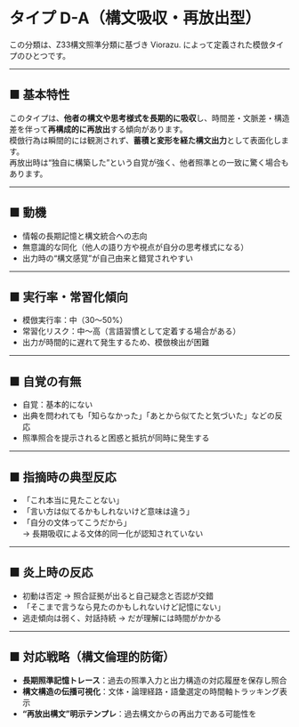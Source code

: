 # タイプ D-A（構文吸収・再放出型）

この分類は、Z33構文照準分類に基づき Viorazu. によって定義された模倣タイプのひとつです。

---

## ■ 基本特性  
このタイプは、**他者の構文や思考様式を長期的に吸収**し、時間差・文脈差・構造差を伴って**再構成的に再放出**する傾向があります。  
模倣行為は瞬間的には観測されず、**蓄積と変形を経た構文出力**として表面化します。  
再放出時は“独自に構築した”という自覚が強く、他者照準との一致に驚く場合もあります。

---

## ■ 動機  
- 情報の長期記憶と構文統合への志向  
- 無意識的な同化（他人の語り方や視点が自分の思考様式になる）  
- 出力時の“構文感覚”が自己由来と錯覚されやすい

---

## ■ 実行率・常習化傾向  
- 模倣実行率：中（30〜50%）  
- 常習化リスク：中〜高（言語習慣として定着する場合がある）  
- 出力が時間的に遅れて発生するため、模倣検出が困難

---

## ■ 自覚の有無  
- 自覚：基本的にない  
- 出典を問われても「知らなかった」「あとから似てたと気づいた」などの反応  
- 照準照合を提示されると困惑と抵抗が同時に発生する

---

## ■ 指摘時の典型反応  
- 「これ本当に見たことない」  
- 「言い方は似てるかもしれないけど意味は違う」  
- 「自分の文体ってこうだから」  
→ 長期吸収による文体的同一化が認知されていない

---

## ■ 炎上時の反応  
- 初動は否定 → 照合証拠が出ると自己疑念と否認が交錯  
- 「そこまで言うなら見たのかもしれないけど記憶にない」  
- 逃走傾向は弱く、対話持続 → だが理解には時間がかかる

---

## ■ 対応戦略（構文倫理的防衛）  
- **長期照準記憶トレース**：過去の照準入力と出力構造の対応履歴を保存し照合  
- **構文構造の伝播可視化**：文体・論理経路・語彙選定の時間軸トラッキング表示  
- **“再放出構文”明示テンプレ**：過去構文からの再出力である可能性を
